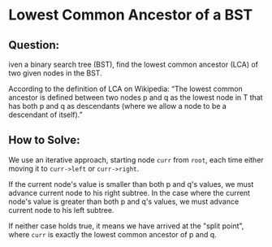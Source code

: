 # Lowest Common Ancestor of a BST

## Question:

iven a binary search tree (BST), find the lowest common ancestor (LCA)
of two given nodes in the BST.

According to the definition of LCA on Wikipedia: “The lowest common
ancestor is defined between two nodes p and q as the lowest node in T
that has both p and q as descendants (where we allow a node to be a
descendant of itself).”


## How to Solve:

We use an iterative approach, starting node `curr` from `root`, each
time either moving it to `curr->left` or `curr->right`.

If the current node's value is smaller than both p and q's values, we
must advance current node to his right subtree. In the case where the
current node's value is greater than both p and q's values, we must
advance current node to his left subtree.

If neither case holds true, it means we have arrived at the "split
point", where `curr` is exactly the lowest common ancestor of p and q.
